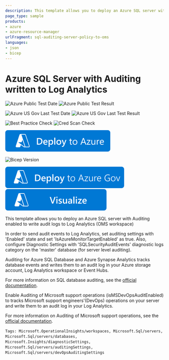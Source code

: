 ```yaml
---
description: This template allows you to deploy an Azure SQL server with Auditing enabled to write audit logs to Log Analytics (OMS workspace)
page_type: sample
products:
- azure
- azure-resource-manager
urlFragment: sql-auditing-server-policy-to-oms
languages:
- json
- bicep
---
```

# Azure SQL Server with Auditing written to Log Analytics

![Azure Public Test Date](https://azurequickstartsservice.blob.core.windows.net/badges/quickstarts/microsoft.sql/sql-auditing-server-policy-to-oms/PublicLastTestDate.svg)
![Azure Public Test Result](https://azurequickstartsservice.blob.core.windows.net/badges/quickstarts/microsoft.sql/sql-auditing-server-policy-to-oms/PublicDeployment.svg)

![Azure US Gov Last Test Date](https://azurequickstartsservice.blob.core.windows.net/badges/quickstarts/microsoft.sql/sql-auditing-server-policy-to-oms/FairfaxLastTestDate.svg)
![Azure US Gov Last Test Result](https://azurequickstartsservice.blob.core.windows.net/badges/quickstarts/microsoft.sql/sql-auditing-server-policy-to-oms/FairfaxDeployment.svg)

![Best Practice Check](https://azurequickstartsservice.blob.core.windows.net/badges/quickstarts/microsoft.sql/sql-auditing-server-policy-to-oms/BestPracticeResult.svg)
![Cred Scan Check](https://azurequickstartsservice.blob.core.windows.net/badges/quickstarts/microsoft.sql/sql-auditing-server-policy-to-oms/CredScanResult.svg)

[![Deploy To Azure](https://raw.githubusercontent.com/Azure/azure-quickstart-templates/master/1-CONTRIBUTION-GUIDE/images/deploytoazure.svg?sanitize=true)](https://portal.azure.com/#create/Microsoft.Template/uri/https%3A%2F%2Fraw.githubusercontent.com%2FAzure%2Fazure-quickstart-templates%2Fmaster%2Fquickstarts%2Fmicrosoft.sql%2Fsql-auditing-server-policy-to-oms%2Fazuredeploy.json)

![Bicep Version](https://azurequickstartsservice.blob.core.windows.net/badges/quickstarts/microsoft.sql/sql-auditing-server-policy-to-oms/BicepVersion.svg)

[![Deploy To Azure US Gov](https://raw.githubusercontent.com/Azure/azure-quickstart-templates/master/1-CONTRIBUTION-GUIDE/images/deploytoazuregov.svg?sanitize=true)](https://portal.azure.us/#create/Microsoft.Template/uri/https%3A%2F%2Fraw.githubusercontent.com%2FAzure%2Fazure-quickstart-templates%2Fmaster%2Fquickstarts%2Fmicrosoft.sql%2Fsql-auditing-server-policy-to-oms%2Fazuredeploy.json)
[![Visualize](https://raw.githubusercontent.com/Azure/azure-quickstart-templates/master/1-CONTRIBUTION-GUIDE/images/visualizebutton.svg?sanitize=true)](http://armviz.io/#/?load=https%3A%2F%2Fraw.githubusercontent.com%2FAzure%2Fazure-quickstart-templates%2Fmaster%2Fquickstarts%2Fmicrosoft.sql%2Fsql-auditing-server-policy-to-oms%2Fazuredeploy.json)

This template allows you to deploy an Azure SQL server with Auditing enabled to write audit logs to Log Analytics (OMS workspace)

In order to send audit events to Log Analytics, set auditing settings with 'Enabled' state and set 'IsAzureMonitorTargetEnabled' as true.
Also, configure Diagnostic Settings with 'SQLSecurityAuditEvents' diagnostic logs category on the 'master' database (for server level auditing).

Auditing for Azure SQL Database and Azure Synapse Analytics tracks database events and writes them to an audit log in your Azure storage account, Log Analytics workspace or Event Hubs.

For more information on SQL database auditing, see the [official documentation]( https://docs.microsoft.com/azure/sql-database/sql-database-auditing).

Enable Auditing of Microsoft support operations (isMSDevOpsAuditEnabled) to tracks Microsoft support engineers'(DevOps) operations on your server and write them to an audit log in your Log Analytics.

For more information on Auditing of Microsoft support operations, see the [official documentation]( https://docs.microsoft.com/azure/azure-sql/database/auditing-overview#auditing-of-microsoft-support-operations).

`Tags: Microsoft.OperationalInsights/workspaces, Microsoft.Sql/servers, Microsoft.Sql/servers/databases, Microsoft.Insights/diagnosticSettings, Microsoft.Sql/servers/auditingSettings, Microsoft.Sql/servers/devOpsAuditingSettings`
